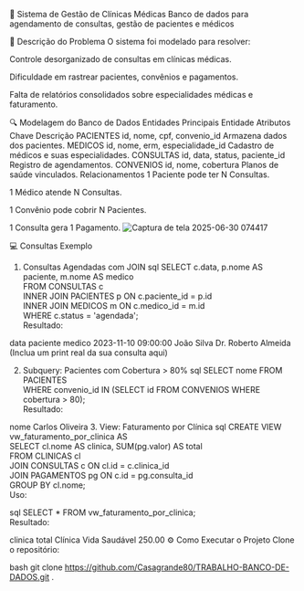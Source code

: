 🏥 Sistema de Gestão de Clínicas Médicas
Banco de dados para agendamento de consultas, gestão de pacientes e médicos

📝 Descrição do Problema
O sistema foi modelado para resolver:

Controle desorganizado de consultas em clínicas médicas.

Dificuldade em rastrear pacientes, convênios e pagamentos.

Falta de relatórios consolidados sobre especialidades médicas e faturamento.

🔍 Modelagem do Banco de Dados
Entidades Principais
Entidade	Atributos Chave	Descrição
PACIENTES	id, nome, cpf, convenio_id	Armazena dados dos pacientes.
MEDICOS	id, nome, erm, especialidade_id	Cadastro de médicos e suas especialidades.
CONSULTAS	id, data, status, paciente_id	Registro de agendamentos.
CONVENIOS	id, nome, cobertura	Planos de saúde vinculados.
Relacionamentos
1 Paciente pode ter N Consultas.

1 Médico atende N Consultas.

1 Convênio pode cobrir N Pacientes.

1 Consulta gera 1 Pagamento.
![Captura de tela 2025-06-30 074417](https://github.com/user-attachments/assets/2e203359-5ed0-4f69-926b-d17adc56b582)


💻 Consultas Exemplo
1. Consultas Agendadas com JOIN
sql
SELECT c.data, p.nome AS paciente, m.nome AS medico  
FROM CONSULTAS c  
INNER JOIN PACIENTES p ON c.paciente_id = p.id  
INNER JOIN MEDICOS m ON c.medico_id = m.id  
WHERE c.status = 'agendada';  
Resultado:

data	paciente	medico
2023-11-10 09:00:00	João Silva	Dr. Roberto Almeida
(Inclua um print real da sua consulta aqui)

2. Subquery: Pacientes com Cobertura > 80%
sql
SELECT nome FROM PACIENTES  
WHERE convenio_id IN (SELECT id FROM CONVENIOS WHERE cobertura > 80);  
Resultado:

nome
Carlos Oliveira
3. View: Faturamento por Clínica
sql
CREATE VIEW vw_faturamento_por_clinica AS  
SELECT cl.nome AS clinica, SUM(pg.valor) AS total  
FROM CLINICAS cl  
JOIN CONSULTAS c ON cl.id = c.clinica_id  
JOIN PAGAMENTOS pg ON c.id = pg.consulta_id  
GROUP BY cl.nome;  
Uso:

sql
SELECT * FROM vw_faturamento_por_clinica;  
Resultado:

clinica	total
Clínica Vida Saudável	250.00
⚙️ Como Executar o Projeto
Clone o repositório:

bash
git clone https://github.com/Casagrande80/TRABALHO-BANCO-DE-DADOS.git .

